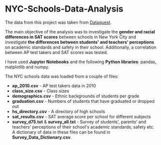# NYC-Schools-Data-Analysis

The data from this project was taken from [Dataquest](https://www.dataquest.io/m/217-guided-project-analyzing-nyc-high-school-data/).

The main objective of the analysis was to investigate the **gender and racial differences in SAT scores** between schools in New York City and investigate **the differences between students' and teachers' perceptions** on academic standards and safety in their school.
Additionally, a correlation between AP test takers and SAT scores was tested. 

I have used **Jupyter Notebooks** and the following **Python libraries**: pandas, matplotlib and numpy.

The NYC schools data was loaded from a couple of files:
- **ap_2010.csv** - AP test takers data in 2010
- **class_size.csv** - Class sizes
- **demographics.csv** - Ethnic backgrounds of students per grade
- **graduation.csv** - Numbers of students that have graduated or dropped out 
- **hs_directory.csv** - A directory of high schools
- **sat_results.csv** - SAT average score per school for different subjects
- **survey_d75.txt** & **survey_all.txt** - Survey of students', parents' and teachers' perceptions of their school's academic standards, safety etc. A dictionary of data in these files can be found in **Survey_Data_Dictionary.csv**.
